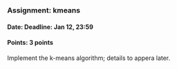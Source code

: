 ### Assignment: kmeans
#### Date: Deadline: Jan 12, 23:59
#### Points: 3 points

Implement the k-means algorithm; details to appera later.
